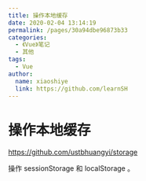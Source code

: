 ```yaml
---
title: 操作本地缓存
date: 2020-02-04 13:14:19
permalink: /pages/30a94dbe96873b33
categories:
  - 《Vue》笔记
  - 其他
tags:
  - Vue
author:
  name: xiaoshiye
  link: https://github.com/learnSH
---
```

# 操作本地缓存

<https://github.com/ustbhuangyi/storage>

操作 sessionStorage 和 localStorage 。

